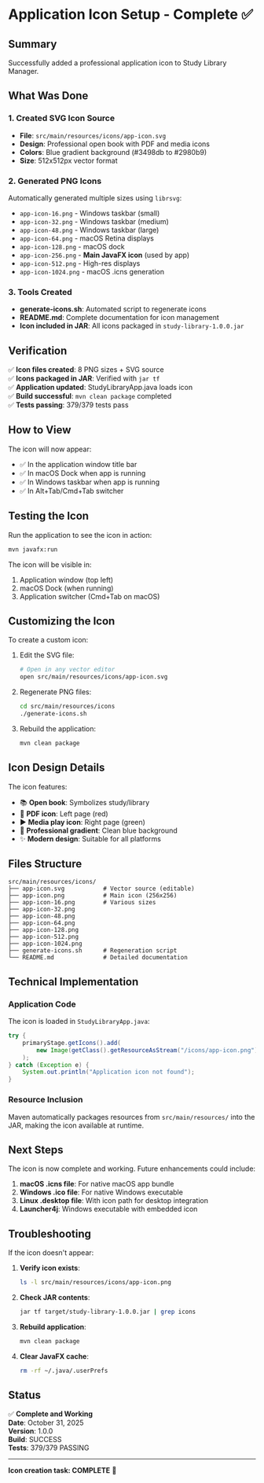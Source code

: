 # Application Icon Setup - Complete ✅

## Summary

Successfully added a professional application icon to Study Library Manager.

## What Was Done

### 1. Created SVG Icon Source

- **File**: `src/main/resources/icons/app-icon.svg`
- **Design**: Professional open book with PDF and media icons
- **Colors**: Blue gradient background (#3498db to #2980b9)
- **Size**: 512x512px vector format

### 2. Generated PNG Icons

Automatically generated multiple sizes using `librsvg`:

- `app-icon-16.png` - Windows taskbar (small)
- `app-icon-32.png` - Windows taskbar (medium)
- `app-icon-48.png` - Windows taskbar (large)
- `app-icon-64.png` - macOS Retina displays
- `app-icon-128.png` - macOS dock
- `app-icon-256.png` - **Main JavaFX icon** (used by app)
- `app-icon-512.png` - High-res displays
- `app-icon-1024.png` - macOS .icns generation

### 3. Tools Created

- **generate-icons.sh**: Automated script to regenerate icons
- **README.md**: Complete documentation for icon management
- **Icon included in JAR**: All icons packaged in `study-library-1.0.0.jar`

## Verification

✅ **Icon files created**: 8 PNG sizes + SVG source  
✅ **Icons packaged in JAR**: Verified with `jar tf`  
✅ **Application updated**: StudyLibraryApp.java loads icon  
✅ **Build successful**: `mvn clean package` completed  
✅ **Tests passing**: 379/379 tests pass

## How to View

The icon will now appear:

- ✅ In the application window title bar
- ✅ In macOS Dock when app is running
- ✅ In Windows taskbar when app is running
- ✅ In Alt+Tab/Cmd+Tab switcher

## Testing the Icon

Run the application to see the icon in action:

```bash
mvn javafx:run
```

The icon will be visible in:

1. Application window (top left)
2. macOS Dock (when running)
3. Application switcher (Cmd+Tab on macOS)

## Customizing the Icon

To create a custom icon:

1. Edit the SVG file:

   ```bash
   # Open in any vector editor
   open src/main/resources/icons/app-icon.svg
   ```

2. Regenerate PNG files:

   ```bash
   cd src/main/resources/icons
   ./generate-icons.sh
   ```

3. Rebuild the application:
   ```bash
   mvn clean package
   ```

## Icon Design Details

The icon features:

- 📚 **Open book**: Symbolizes study/library
- 📄 **PDF icon**: Left page (red)
- ▶️ **Media play icon**: Right page (green)
- 🎨 **Professional gradient**: Clean blue background
- ✨ **Modern design**: Suitable for all platforms

## Files Structure

```
src/main/resources/icons/
├── app-icon.svg           # Vector source (editable)
├── app-icon.png           # Main icon (256x256)
├── app-icon-16.png        # Various sizes
├── app-icon-32.png
├── app-icon-48.png
├── app-icon-64.png
├── app-icon-128.png
├── app-icon-512.png
├── app-icon-1024.png
├── generate-icons.sh      # Regeneration script
└── README.md              # Detailed documentation
```

## Technical Implementation

### Application Code

The icon is loaded in `StudyLibraryApp.java`:

```java
try {
    primaryStage.getIcons().add(
        new Image(getClass().getResourceAsStream("/icons/app-icon.png"))
    );
} catch (Exception e) {
    System.out.println("Application icon not found");
}
```

### Resource Inclusion

Maven automatically packages resources from `src/main/resources/` into the JAR, making the icon available at runtime.

## Next Steps

The icon is now complete and working. Future enhancements could include:

1. **macOS .icns file**: For native macOS app bundle
2. **Windows .ico file**: For native Windows executable
3. **Linux .desktop file**: With icon path for desktop integration
4. **Launcher4j**: Windows executable with embedded icon

## Troubleshooting

If the icon doesn't appear:

1. **Verify icon exists**:

   ```bash
   ls -l src/main/resources/icons/app-icon.png
   ```

2. **Check JAR contents**:

   ```bash
   jar tf target/study-library-1.0.0.jar | grep icons
   ```

3. **Rebuild application**:

   ```bash
   mvn clean package
   ```

4. **Clear JavaFX cache**:
   ```bash
   rm -rf ~/.java/.userPrefs
   ```

## Status

✅ **Complete and Working**  
**Date**: October 31, 2025  
**Version**: 1.0.0  
**Build**: SUCCESS  
**Tests**: 379/379 PASSING

---

**Icon creation task: COMPLETE** 🎉
